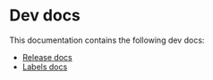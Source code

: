 # Dev docs

This documentation contains the following dev docs:

- [Release docs](./release/README.md)
- [Labels docs](./labels/README.md)
